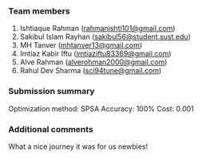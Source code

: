 <!--
Fill out this PR template to complete your HAQS submission!

⚠️ PR titles for the qBraid Open Challenge should be formatted:

[OPEN-CHALLENGE] [team-name]

⚠️ PR titles for the QML Classifier (VQC) Challenge should be formatted:

[VQC-CHALLENGE] [team-name] [date]

-->

### Team members

1. Ishtiaque Rahman (rahmanishti101@gmail.com)
2. Sakibul Islam Rayhan (sakibul56@student.sust.edu)
3. MH Tanver (mhtanver13@gmail.com)
4. Imtiaz Kabir Iftu (imtiaziftu83369@gmail.com)
5. Alve Rahman (alverohman2000@gmail.com)
6. Rahul Dev Sharma (sci94tune@gmail.com)


### Submission summary

Optimization method: SPSA
Accuracy: 100%
Cost: 0.001

### Additional comments

What a nice journey it was for us newbies!
